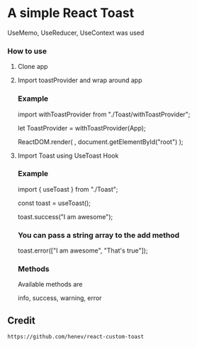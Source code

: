 # A simple React Toast

UseMemo, UseReducer, UseContext was used

### How to use

1.  Clone app

2.  Import toastProvider and wrap around app

    ### Example

    import withToastProvider from "./Toast/withToastProvider";

    let ToastProvider = withToastProvider(App);

    ReactDOM.render(
    <ToastProvider />,
    document.getElementById("root")
    );

3.  Import Toast using UseToast Hook

    ### Example

    import { useToast } from "./Toast";

    const toast = useToast();

    toast.success("I am awesome");

    ### You can pass a string array to the add method

    toast.error(["I am awesome", "That's true"]);

    ### Methods

    Available methods are

    info, success, warning, error

## Credit

    https://github.com/henev/react-custom-toast
